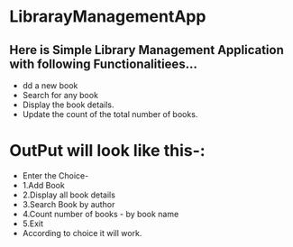 # LibrarayManagementApp
## Here is Simple Library Management Application with following Functionalitiees...</n>
- dd a new book
- Search for any book
- Display the book details.
- Update the count of the total number of books.
# OutPut will look like this-:
- Enter the Choice-
- 1.Add Book
- 2.Display all book details
- 3.Search Book by author
- 4.Count number of books - by book name
- 5.Exit
- According to choice it will work.
